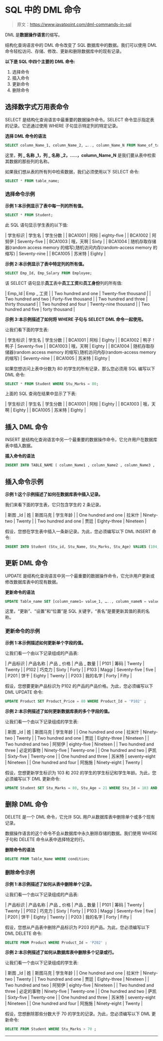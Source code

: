 # SQL 中的 DML 命令

> 原文：<https://www.javatpoint.com/dml-commands-in-sql>

DML 是**数据操作语言**的缩写。

结构化查询语言中的 DML 命令改变了 SQL 数据库中的数据。我们可以使用 DML 命令轻松访问、存储、修改、更新和删除数据库中的现有记录。

**以下是 SQL 中四个主要的 DML 命令:**

1.  选择命令
2.  插入命令
3.  更新命令
4.  删除命令

## 选择数字式万用表命令

SELECT 是结构化查询语言中最重要的数据操作命令。SELECT 命令显示指定表的记录。它还通过使用 WHERE 子句显示特定列的特定记录。

**选择 DML 命令的语法**

```sql
SELECT column_Name_1, column_Name_2, ….., column_Name_N FROM Name_of_table;
```

这里，**列 _ 名称 _1，列 _ 名称 _2，…..，column_Name_N** 是我们要从表中检索其数据的那些列的名称。

如果我们想从表的所有列中检索数据，我们必须使用以下 SELECT 命令:

```sql
SELECT * FROM table_name;
```

### 选择命令示例

**示例 1:本示例显示了表中每一列的所有值。**

```sql
SELECT * FROM Student;
```

此 SQL 语句显示学生表的以下值:

| 学生标识 | 学生名 | 学生分数 |
| BCA1001 | 阿标 | eighty-five |
| BCA1002 | 阿努伊 | Seventy-five |
| BCA1003 | 哦，天啊 | Sixty |
| BCA1004 | 随机存取存储器(random access memory 的缩写)ˌ随机访问内存(random-access memory 的缩写) | Seventy-nine |
| BCA1005 | 苏米特 | Eighty |

**示例 2:本示例显示了表中特定列的所有值。**

```sql
SELECT Emp_Id, Emp_Salary FROM Employee;
```

该 SELECT 语句显示**员工**表中**员工工资**和**员工身份**列的所有值:

| Emp_Id | Emp _ 工资 |
| Two hundred and one | Twenty-five thousand |
| Two hundred and two | Forty-five thousand |
| Two hundred and three | thirty thousand |
| Two hundred and four | Twenty-nine thousand |
| Two hundred and five | forty thousand |

**示例 3:本示例描述了如何将 WHERE 子句与 SELECT DML 命令一起使用。**

让我们看下面的学生表:

| 学生标识 | 学生名 | 学生分数 |
| BCA1001 | 阿标 | Eighty |
| BCA1002 | 鸭子！鸭子 | Seventy-five |
| BCA1003 | 哦，天啊 | Eighty |
| BCA1004 | 随机存取存储器(random access memory 的缩写)ˌ随机访问内存(random-access memory 的缩写) | Seventy-nine |
| BCA1005 | 苏米特 | Eighty |

如果您想访问上表中分数为 80 的学生的所有记录，那么您必须用 SQL 编写以下 DML 命令:

```sql
SELECT * FROM Student WHERE Stu_Marks = 80;
```

上面的 SQL 查询在结果中显示了下表:

| 学生标识 | 学生名 | 学生分数 |
| BCA1001 | 阿标 | Eighty |
| BCA1003 | 哦，天啊 | Eighty |
| BCA1005 | 苏米特 | Eighty |

## 插入 DML 命令

INSERT 是结构化查询语言中另一个最重要的数据操作命令，它允许用户在数据库表中插入数据。

**插入命令的语法**

```sql
INSERT INTO TABLE_NAME ( column_Name1 , column_Name2 , column_Name3 , .... column_NameN )  VALUES (value_1, value_2, value_3, .... value_N ) ; 
```

## 插入命令示例

**示例 1:这个示例描述了如何在数据库表中插入记录。**

我们来看下面的学生表，它只包含学生的 2 条记录。

| 斯图 _Id | 姓 | 斯图马克 | 学生年龄 |
| One hundred and one | 拉米什 | Ninety-two | Twenty |
| Two hundred and one | 贾廷 | Eighty-three | Nineteen |

假设，您想在学生表中插入一条新记录。为此，您必须编写以下 DML INSERT 命令:

```sql
INSERT INTO Student (Stu_id, Stu_Name, Stu_Marks, Stu_Age) VALUES (104, Anmol, 89, 19);
```

## 更新 DML 命令

UPDATE 是结构化查询语言中另一个最重要的数据操作命令，它允许用户更新或修改数据库表中的现有数据。

**更新命令的语法**

```sql
UPDATE Table_name SET [column_name1= value_1, ….., column_nameN = value_N] WHERE CONDITION;
```

这里，“更新”、“设置”和“位置”是 SQL 关键字，“表名”是要更新其值的表的名称。

### 更新命令的示例

**示例 1:本示例描述如何更新单个字段的值。**

让我们看一个由以下记录组成的产品表:

| 产品标识 | 产品名称 | 产品 _ 价格 | 产品 _ 数量 |
| P101 | 筹码 | Twenty | Twenty |
| P102 | 巧克力 | Sixty | Forty |
| P103 | Maggi | Seventy-five | five |
| P201 | 饼干 | Eighty | Twenty |
| P203 | 我的名字 | Forty | Fifty |

假设，您想要更新产品标识为 P102 的产品的产品价格。为此，您必须编写以下 DML UPDATE 命令:

```sql
UPDATE Product SET Product_Price = 80 WHERE Product_Id = 'P102' ;
```

**示例 2:本示例描述了如何更新数据库表的多个字段的值。**

让我们看一个由以下记录组成的学生表:

| 斯图 _Id | 姓 | 斯图马克 | 学生年龄 |
| One hundred and one | 拉米什 | Ninety-two | Twenty |
| Two hundred and one | 贾廷 | Eighty-three | Nineteen |
| Two hundred and two | 阿努伊 | eighty-five | Nineteen |
| Two hundred and three | 必定的事物 | Ninety-five | Twenty-one |
| One hundred and two | 萨凯 | Sixty-five | Twenty-one |
| One hundred and three | 苏米特 | seventy-eight | Nineteen |
| One hundred and four | 阿施施 | Ninety-eight | Twenty |

假设，您想更新学生标识为 103 和 202 的学生的学生标记和学生年龄。为此，您必须编写以下 DML 更新命令:

```sql
UPDATE Student SET Stu_Marks = 80, Stu_Age = 21 WHERE Stu_Id = 103 AND Stu_Id = 202;
```

## 删除 DML 命令

DELETE 是一个 DML 命令，它允许 SQL 用户从数据库表中删除单个或多个现有记录。

数据操作语言的这个命令不会从数据库中永久删除存储的数据。我们使用 WHERE 子句和 DELETE 命令从表中选择特定的行。

**删除命令的语法**

```sql
DELETE FROM Table_Name WHERE condition;
```

### 删除命令示例

**示例 1:本示例描述了如何从表中删除单个记录。**

让我们看一个由以下记录组成的产品表:

| 产品标识 | 产品名称 | 产品 _ 价格 | 产品 _ 数量 |
| P101 | 筹码 | Twenty | Twenty |
| P102 | 巧克力 | Sixty | Forty |
| P103 | Maggi | Seventy-five | five |
| P201 | 饼干 | Eighty | Twenty |
| P203 | 我的名字 | Forty | Fifty |

假设，您想从产品表中删除产品标识为 P203 的产品。为此，您必须编写以下 DML DELETE 命令:

```sql
DELETE FROM Product WHERE Product_Id = 'P202' ;
```

**示例 2:本示例描述了如何从数据库表中删除多个记录或行。**

让我们看一个由以下记录组成的学生表:

| 斯图 _Id | 姓 | 斯图马克 | 学生年龄 |
| One hundred and one | 拉米什 | Ninety-two | Twenty |
| Two hundred and one | 贾廷 | Eighty-three | Nineteen |
| Two hundred and two | 阿努伊 | eighty-five | Nineteen |
| Two hundred and three | 必定的事物 | Ninety-five | Twenty-one |
| One hundred and two | 萨凯 | Sixty-five | Twenty-one |
| One hundred and three | 苏米特 | seventy-eight | Nineteen |
| One hundred and four | 阿施施 | Ninety-eight | Twenty |

假设，您想删除那些分数大于 70 的学生的记录。为此，您必须编写以下 DML 更新命令:

```sql
DELETE FROM Student WHERE Stu_Marks > 70 ;
```

* * *